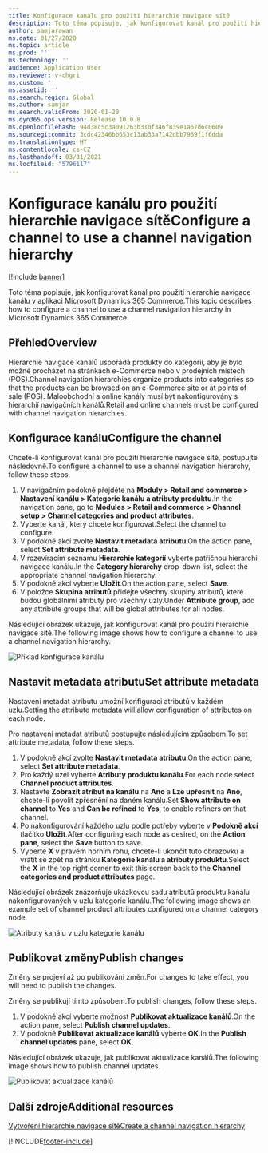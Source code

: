 ```yaml
---
title: Konfigurace kanálu pro použití hierarchie navigace sítě
description: Toto téma popisuje, jak konfigurovat kanál pro použití hierarchie navigace kanálu v aplikaci Microsoft Dynamics 365 Commerce.
author: samjarawan
ms.date: 01/27/2020
ms.topic: article
ms.prod: ''
ms.technology: ''
audience: Application User
ms.reviewer: v-chgri
ms.custom: ''
ms.assetid: ''
ms.search.region: Global
ms.author: samjar
ms.search.validFrom: 2020-01-20
ms.dyn365.ops.version: Release 10.0.8
ms.openlocfilehash: 94d38c5c3a091263b310f346f839e1a67d6c0609
ms.sourcegitcommit: 3cdc42346bb653c13ab33a7142dbb7969f1f6dda
ms.translationtype: HT
ms.contentlocale: cs-CZ
ms.lasthandoff: 03/31/2021
ms.locfileid: "5796117"
---
```

# <a name="configure-a-channel-to-use-a-channel-navigation-hierarchy"></a><span data-ttu-id="ef336-103">Konfigurace kanálu pro použití hierarchie navigace sítě</span><span class="sxs-lookup"><span data-stu-id="ef336-103">Configure a channel to use a channel navigation hierarchy</span></span>


[!include [banner](includes/banner.md)]

<span data-ttu-id="ef336-104">Toto téma popisuje, jak konfigurovat kanál pro použití hierarchie navigace kanálu v aplikaci Microsoft Dynamics 365 Commerce.</span><span class="sxs-lookup"><span data-stu-id="ef336-104">This topic describes how to configure a channel to use a channel navigation hierarchy in Microsoft Dynamics 365 Commerce.</span></span>

## <a name="overview"></a><span data-ttu-id="ef336-105">Přehled</span><span class="sxs-lookup"><span data-stu-id="ef336-105">Overview</span></span>

<span data-ttu-id="ef336-106">Hierarchie navigace kanálů uspořádá produkty do kategorií, aby je bylo možné procházet na stránkách e-Commerce nebo v prodejních místech (POS).</span><span class="sxs-lookup"><span data-stu-id="ef336-106">Channel navigation hierarchies organize products into categories so that the products can be browsed on an e-Commerce site or at points of sale (POS).</span></span> <span data-ttu-id="ef336-107">Maloobchodní a online kanály musí být nakonfigurovány s hierarchií navigačních kanálů.</span><span class="sxs-lookup"><span data-stu-id="ef336-107">Retail and online channels must be configured with channel navigation hierarchies.</span></span>

## <a name="configure-the-channel"></a><span data-ttu-id="ef336-108">Konfigurace kanálu</span><span class="sxs-lookup"><span data-stu-id="ef336-108">Configure the channel</span></span>

<span data-ttu-id="ef336-109">Chcete-li konfigurovat kanál pro použití hierarchie navigace sítě, postupujte následovně.</span><span class="sxs-lookup"><span data-stu-id="ef336-109">To configure a channel to use a channel navigation hierarchy, follow these steps.</span></span>

1. <span data-ttu-id="ef336-110">V navigačním podokně přejděte na **Moduly \> Retail and commerce \> Nastavení kanálu \> Kategorie kanálu a atributy produktu**.</span><span class="sxs-lookup"><span data-stu-id="ef336-110">In the navigation pane, go to **Modules \> Retail and commerce \> Channel setup \> Channel categories and product attributes**.</span></span>
1. <span data-ttu-id="ef336-111">Vyberte kanál, který chcete konfigurovat.</span><span class="sxs-lookup"><span data-stu-id="ef336-111">Select the channel to configure.</span></span>
1. <span data-ttu-id="ef336-112">V podokně akcí zvolte **Nastavit metadata atributu**.</span><span class="sxs-lookup"><span data-stu-id="ef336-112">On the action pane, select **Set attribute metadata**.</span></span>
1. <span data-ttu-id="ef336-113">V rozevíracím seznamu **Hierarchie kategorií** vyberte patřičnou hierarchii navigace kanálu.</span><span class="sxs-lookup"><span data-stu-id="ef336-113">In the **Category hierarchy** drop-down list, select the appropriate channel navigation hierarchy.</span></span>
1. <span data-ttu-id="ef336-114">V podokně akcí vyberte **Uložit**.</span><span class="sxs-lookup"><span data-stu-id="ef336-114">On the action pane, select **Save**.</span></span>
1. <span data-ttu-id="ef336-115">V položce **Skupina atributů** přidejte všechny skupiny atributů, které budou globálními atributy pro všechny uzly.</span><span class="sxs-lookup"><span data-stu-id="ef336-115">Under **Attribute group**, add any attribute groups that will be global attributes for all nodes.</span></span>

<span data-ttu-id="ef336-116">Následující obrázek ukazuje, jak konfigurovat kanál pro použití hierarchie navigace sítě.</span><span class="sxs-lookup"><span data-stu-id="ef336-116">The following image shows how to configure a channel to use a channel navigation hierarchy.</span></span>

![Příklad konfigurace kanálu](media/configure-channel-hierarchy-1.png)

## <a name="set-attribute-metadata"></a><span data-ttu-id="ef336-118">Nastavit metadata atributu</span><span class="sxs-lookup"><span data-stu-id="ef336-118">Set attribute metadata</span></span>

<span data-ttu-id="ef336-119">Nastavení metadat atributu umožní konfiguraci atributů v každém uzlu.</span><span class="sxs-lookup"><span data-stu-id="ef336-119">Setting the attribute metadata will allow configuration of attributes on each node.</span></span>

<span data-ttu-id="ef336-120">Pro nastavení metadat atributů postupujte následujícím způsobem.</span><span class="sxs-lookup"><span data-stu-id="ef336-120">To set attribute metadata, follow these steps.</span></span>

1. <span data-ttu-id="ef336-121">V podokně akcí zvolte **Nastavit metadata atributu**.</span><span class="sxs-lookup"><span data-stu-id="ef336-121">On the action pane, select **Set attribute metadata**.</span></span>
1. <span data-ttu-id="ef336-122">Pro každý uzel vyberte **Atributy produktu kanálu**.</span><span class="sxs-lookup"><span data-stu-id="ef336-122">For each node select **Channel product attributes**.</span></span>
1. <span data-ttu-id="ef336-123">Nastavte **Zobrazit atribut na kanálu** na **Ano** a **Lze upřesnit** na **Ano**, chcete-li povolit zpřesnění na daném kanálu.</span><span class="sxs-lookup"><span data-stu-id="ef336-123">Set **Show attribute on channel** to **Yes** and **Can be refined** to **Yes**, to enable refiners on that channel.</span></span>
1. <span data-ttu-id="ef336-124">Po nakonfigurování každého uzlu podle potřeby vyberte v **Podokně akcí** tlačítko **Uložit**.</span><span class="sxs-lookup"><span data-stu-id="ef336-124">After configuring each node as desired, on the **Action pane**, select the **Save** button to save.</span></span>
1. <span data-ttu-id="ef336-125">Vyberte **X** v pravém horním rohu, chcete-li ukončit tuto obrazovku a vrátit se zpět na stránku **Kategorie kanálu a atributy produktu**.</span><span class="sxs-lookup"><span data-stu-id="ef336-125">Select the **X** in the top right corner to exit this screen back to the **Channel categories and product attributes** page.</span></span>

<span data-ttu-id="ef336-126">Následující obrázek znázorňuje ukázkovou sadu atributů produktu kanálu nakonfigurovaných v uzlu kategorie kanálu.</span><span class="sxs-lookup"><span data-stu-id="ef336-126">The following image shows an example set of channel product attributes configured on a channel category node.</span></span>

![Atributy kanálu v uzlu kategorie kanálu](media/configure-channel-hierarchy-2.png)

## <a name="publish-changes"></a><span data-ttu-id="ef336-128">Publikovat změny</span><span class="sxs-lookup"><span data-stu-id="ef336-128">Publish changes</span></span>

<span data-ttu-id="ef336-129">Změny se projeví až po publikování změn.</span><span class="sxs-lookup"><span data-stu-id="ef336-129">For changes to take effect, you will need to publish the changes.</span></span>

<span data-ttu-id="ef336-130">Změny se publikují tímto způsobem.</span><span class="sxs-lookup"><span data-stu-id="ef336-130">To publish changes, follow these steps.</span></span>

1. <span data-ttu-id="ef336-131">V podokně akcí vyberte možnost **Publikovat aktualizace kanálů**.</span><span class="sxs-lookup"><span data-stu-id="ef336-131">On the action pane, select **Publish channel updates**.</span></span>
1. <span data-ttu-id="ef336-132">V podokně **Publikovat aktualizace kanálů** vyberte **OK**.</span><span class="sxs-lookup"><span data-stu-id="ef336-132">In the **Publish channel updates** pane, select **OK**.</span></span>

<span data-ttu-id="ef336-133">Následující obrázek ukazuje, jak publikovat aktualizace kanálů.</span><span class="sxs-lookup"><span data-stu-id="ef336-133">The following image shows how to publish channel updates.</span></span>

![Publikovat aktualizace kanálů](media/configure-channel-hierarchy-3.png)

## <a name="additional-resources"></a><span data-ttu-id="ef336-135">Další zdroje</span><span class="sxs-lookup"><span data-stu-id="ef336-135">Additional resources</span></span>

[<span data-ttu-id="ef336-136">Vytvoření hierarchie navigace sítě</span><span class="sxs-lookup"><span data-stu-id="ef336-136">Create a channel navigation hierarchy</span></span>](create-channel-hierarchy.md)




[!INCLUDE[footer-include](../includes/footer-banner.md)]